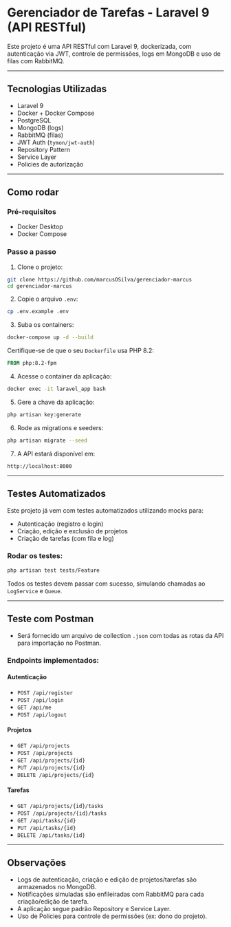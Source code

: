 # Gerenciador de Tarefas - Laravel 9 (API RESTful)

Este projeto é uma API RESTful com Laravel 9, dockerizada, com autenticação via JWT, controle de permissões, logs em MongoDB e uso de filas com RabbitMQ.

---

## Tecnologias Utilizadas

- Laravel 9
- Docker + Docker Compose
- PostgreSQL
- MongoDB (logs)
- RabbitMQ (filas)
- JWT Auth (`tymon/jwt-auth`)
- Repository Pattern
- Service Layer
- Policies de autorização

---

## Como rodar

### Pré-requisitos

- Docker Desktop
- Docker Compose

### Passo a passo

1. Clone o projeto:

```bash
git clone https://github.com/marcusOSilva/gerenciador-marcus
cd gerenciador-marcus
```

2. Copie o arquivo `.env`:

```bash
cp .env.example .env
```

3. Suba os containers:

```bash
docker-compose up -d --build
```

Certifique-se de que o seu `Dockerfile` usa PHP 8.2:

```Dockerfile
FROM php:8.2-fpm
```

4. Acesse o container da aplicação:

```bash
docker exec -it laravel_app bash
```

5. Gere a chave da aplicação:

```bash
php artisan key:generate
```

6. Rode as migrations e seeders:

```bash
php artisan migrate --seed
```

7. A API estará disponível em:

```
http://localhost:8000
```

---

## Testes Automatizados

Este projeto já vem com testes automatizados utilizando mocks para:

- Autenticação (registro e login)
- Criação, edição e exclusão de projetos
- Criação de tarefas (com fila e log)

### Rodar os testes:

```bash
php artisan test tests/Feature
```

Todos os testes devem passar com sucesso, simulando chamadas ao `LogService` e `Queue`.

---

## Teste com Postman

- Será fornecido um arquivo de collection `.json` com todas as rotas da API para importação no Postman.

### Endpoints implementados:

#### Autenticação
- `POST /api/register`
- `POST /api/login`
- `GET /api/me`
- `POST /api/logout`

#### Projetos
- `GET /api/projects`
- `POST /api/projects`
- `GET /api/projects/{id}`
- `PUT /api/projects/{id}`
- `DELETE /api/projects/{id}`

#### Tarefas
- `GET /api/projects/{id}/tasks`
- `POST /api/projects/{id}/tasks`
- `GET /api/tasks/{id}`
- `PUT /api/tasks/{id}`
- `DELETE /api/tasks/{id}`

---

## Observações

- Logs de autenticação, criação e edição de projetos/tarefas são armazenados no MongoDB.
- Notificações simuladas são enfileiradas com RabbitMQ para cada criação/edição de tarefa.
- A aplicação segue padrão Repository e Service Layer.
- Uso de Policies para controle de permissões (ex: dono do projeto).
